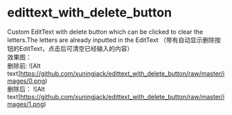 # edittext_with_delete_button
Custom EditText with delete button which can be clicked to clear the letters.The letters are already inputted in the EditText  （带有自动显示删除按钮的EditText，点击后可清空已经输入的内容）  
效果图：  
删除前:
![Alt text]https://github.com/xuningjack/edittext_with_delete_button/raw/master/images/0.png)  
删除后：
![Alt text]https://github.com/xuningjack/edittext_with_delete_button/raw/master/images/1.png)
